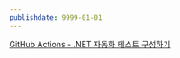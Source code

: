 ```yaml
---
publishdate: 9999-01-01
---
```


[GitHub Actions - .NET 자동화 테스트 구성하기](post/GitHub/Actions/GitHub%20Actions%20-%20.NET%20자동화%20테스트%20구성하기.md)